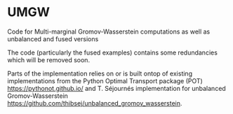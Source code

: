 # UMGW
Code for Multi-marginal Gromov-Wasserstein computations as well as unbalanced and fused versions

The code (particularly the fused examples) contains some redundancies which will be removed soon.

Parts of the implementation relies on or is built ontop of existing implementations from the Python Optimal Transport package (POT) <https://pythonot.github.io/> and T. Séjournés implementation for unbalanced Gromov-Wasserstein <https://github.com/thibsej/unbalanced_gromov_wasserstein>.

